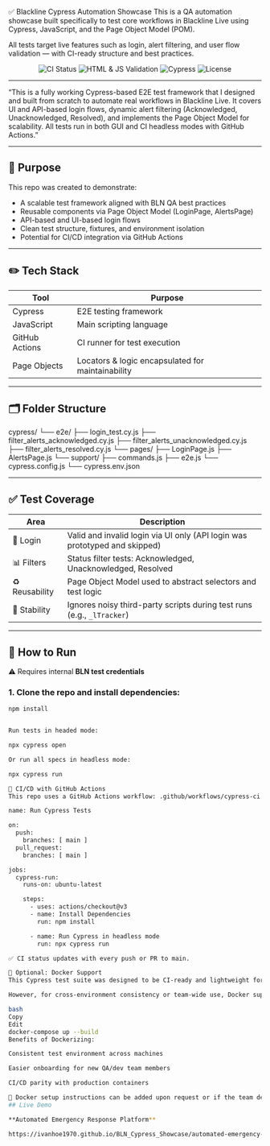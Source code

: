✅ Blackline Cypress Automation Showcase
This is a QA automation showcase built specifically to test core workflows in Blackline Live using Cypress, JavaScript, and the Page Object Model (POM).

All tests target live features such as login, alert filtering, and user flow validation — with CI-ready structure and best practices.

<p align="center">
  <img src="https://img.shields.io/github/actions/workflow/status/ivanhoe1970/BLN_Cypress_Showcase/cypress-ci.yaml?label=CI&style=for-the-badge" alt="CI Status"/>
  <img src="https://img.shields.io/github/actions/workflow/status/ivanhoe1970/BLN_Cypress_Showcase/html-js-validate.yml?label=HTML%20%26%20JS%20Checks&style=for-the-badge" alt="HTML & JS Validation"/>
  <img src="https://img.shields.io/badge/Tested%20With-Cypress-04C38E?style=for-the-badge" alt="Cypress"/>
  <img src="https://img.shields.io/github/license/ivanhoe1970/BLN_Cypress_Showcase?style=for-the-badge" alt="License"/>
</p>


---
“This is a fully working Cypress-based E2E test framework that I designed and built from scratch to automate real workflows in Blackline Live. It covers UI and API-based login flows, dynamic alert filtering (Acknowledged, Unacknowledged, Resolved), and implements the Page Object Model for scalability. All tests run in both GUI and CI headless modes with GitHub Actions.”

---

## 🧠 Purpose

This repo was created to demonstrate:

- A scalable test framework aligned with BLN QA best practices  
- Reusable components via Page Object Model (LoginPage, AlertsPage)  
- API-based and UI-based login flows  
- Clean test structure, fixtures, and environment isolation  
- Potential for CI/CD integration via GitHub Actions  

---

## ✏️ Tech Stack

| Tool            | Purpose                                               |
|-----------------|-------------------------------------------------------|
| Cypress         | E2E testing framework                                 |
| JavaScript      | Main scripting language                               |
| GitHub Actions  | CI runner for test execution                          |
| Page Objects    | Locators & logic encapsulated for maintainability     |

---

## 🗂 Folder Structure

cypress/
└── e2e/
├── login_test.cy.js
├── filter_alerts_acknowledged.cy.js
├── filter_alerts_unacknowledged.cy.js
├── filter_alerts_resolved.cy.js
└── pages/
├── LoginPage.js
├── AlertsPage.js
└── support/
├── commands.js
├── e2e.js
└── cypress.config.js
└── cypress.env.json


---

## ✅ Test Coverage

| Area         | Description                                                                 |
|--------------|-----------------------------------------------------------------------------|
| 🔐 Login      | Valid and invalid login via UI only (API login was prototyped and skipped) |
| 📊 Filters    | Status filter tests: Acknowledged, Unacknowledged, Resolved                |
| ♻️ Reusability | Page Object Model used to abstract selectors and test logic                |
| 🧘 Stability   | Ignores noisy third-party scripts during test runs (e.g., `_lTracker`)     |

---

## 🚀 How to Run

⚠️ Requires internal **BLN test credentials**

### 1. Clone the repo and install dependencies:

```bash
npm install


Run tests in headed mode:

npx cypress open

Or run all specs in headless mode:

npx cypress run

🔄 CI/CD with GitHub Actions
This repo uses a GitHub Actions workflow: .github/workflows/cypress-ci.yaml

name: Run Cypress Tests

on:
  push:
    branches: [ main ]
  pull_request:
    branches: [ main ]

jobs:
  cypress-run:
    runs-on: ubuntu-latest

    steps:
      - uses: actions/checkout@v3
      - name: Install Dependencies
        run: npm install

      - name: Run Cypress in headless mode
        run: npx cypress run

✅ CI status updates with every push or PR to main.

🐳 Optional: Docker Support
This Cypress test suite was designed to be CI-ready and lightweight for review. All tests run locally and in GitHub Actions without any special dependencies.

However, for cross-environment consistency or team-wide use, Docker support can easily be added. This would allow anyone to run the full test suite using:

bash
Copy
Edit
docker-compose up --build
Benefits of Dockerizing:

Consistent test environment across machines

Easier onboarding for new QA/dev team members

CI/CD parity with production containers

🔧 Docker setup instructions can be added upon request or if the team decides to standardize automation containers.
## Live Demo

**Automated Emergency Response Platform**

https://ivanhoe1970.github.io/BLN_Cypress_Showcase/automated-emergency-response-platform/automated-emergency-response-platform.html
